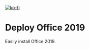 [![ko-fi](https://ko-fi.com/img/githubbutton_sm.svg)](https://ko-fi.com/W7W64WAXN)

# Deploy Office 2019

Easily install Office 2019.